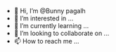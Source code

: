 - 👋 Hi, I’m @Bunny
pagalh
- 👀 I’m interested in ...
- 🌱 I’m currently learning ...
- 💞️ I’m looking to collaborate on ...
- 📫 How to reach me ...

<!---
Bunnypagalh/Bunnypagalh is a ✨ special ✨ repository because its `README.md` (this file) appears on your GitHub profile.
You can click the Preview link to take a look at your changes.
--->
